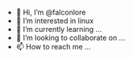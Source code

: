 - 👋 Hi, I’m @falconlore
- 👀 I’m interested in linux
- 🌱 I’m currently learning ...
- 💞️ I’m looking to collaborate on ...
- 📫 How to reach me ...

<!---
falconlore/falconlore is a ✨ special ✨ repository because its `README.md` (this file) appears on your GitHub profile.
You can click the Preview link to take a look at your changes.
--->
